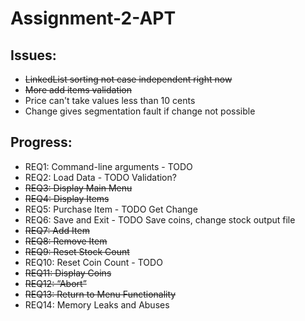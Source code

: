 # Assignment-2-APT

## Issues:

- ~~LinkedList sorting not case independent right now~~   
- ~~More add items validation~~
- Price can't take values less than 10 cents
- Change gives segmentation fault if change not possible

## Progress:

- REQ1: Command-line arguments - TODO
- REQ2: Load Data - TODO Validation?
- ~~REQ3: Display Main Menu~~
- ~~REQ4: Display Items~~
- REQ5: Purchase Item - TODO Get Change
- REQ6: Save and Exit - TODO Save coins, change stock output file
- ~~REQ7: Add Item~~
- ~~REQ8: Remove Item~~
- ~~REQ9: Reset Stock Count~~
- REQ10: Reset Coin Count - TODO
- ~~REQ11: Display Coins~~
- ~~REQ12: “Abort”~~
- ~~REQ13: Return to Menu Functionality~~
- REQ14: Memory Leaks and Abuses
